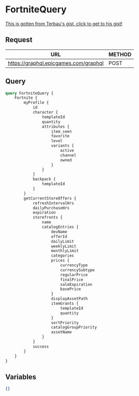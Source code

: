 # FortniteQuery

[This is gotten from Terbau's gist, click to get to his gist!](https://gist.github.com/Terbau/f36990a1d608f65645206835e708d488)

## Request
| URL | METHOD |
| - | - |
| https://graphql.epicgames.com/graphql | POST |

## Query
```graphql
query FortniteQuery {
    Fortnite {
        myProfile {
            id
            character {
                templateId
                quantity
                attributes {
                    item_seen
                    favorite
                    level
                    variants {
                        active
                        channel
                        owned
                    }
                }
            }
            backpack {
                templateId
            }
        }
        getCurrentStoreOffers {
            refreshIntervalHrs
            dailyPurchaseHrs
            expiration
            storefronts {
                name
                catalogEntries {
                    devName
                    offerId
                    dailyLimit
                    weeklyLimit
                    monthlyLimit
                    categories
                    prices {
                        currencyType
                        currencySubtype
                        regularPrice
                        finalPrice
                        saleExpiration
                        basePrice
                    }
                    displayAssetPath
                    itemGrants {
                        templateId
                        quantity
                    }
                    sortPriority
                    catalogGroupPriority
                    assetName
                }
            }
            success
        }
    }
}
```

## Variables
```json
{}
```